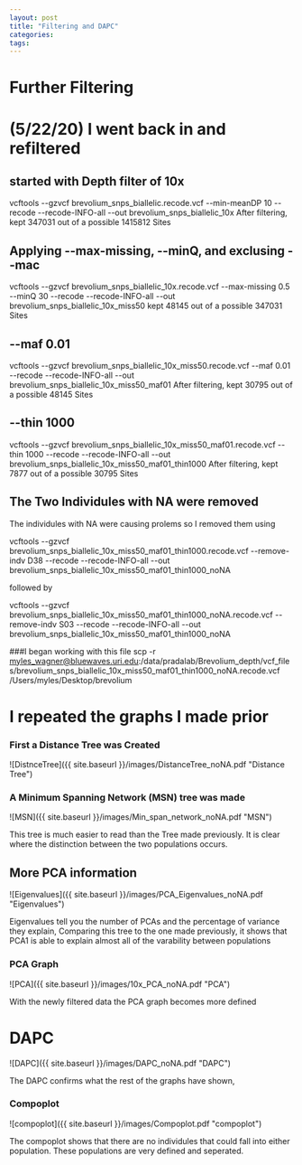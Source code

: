 ```yaml
---
layout: post
title: "Filtering and DAPC"
categories: 
tags: 
---
```



# Further Filtering


# (5/22/20) I went back in and refiltered

## started with Depth filter of 10x
vcftools --gzvcf  brevolium_snps_biallelic.recode.vcf --min-meanDP 10 --recode --recode-INFO-all --out brevolium_snps_biallelic_10x
    After filtering, kept 347031 out of a possible 1415812 Sites

## Applying --max-missing, --minQ, and exclusing --mac

vcftools --gzvcf brevolium_snps_biallelic_10x.recode.vcf --max-missing 0.5 --minQ 30 --recode --recode-INFO-all --out brevolium_snps_biallelic_10x_miss50
    kept 48145 out of a possible 347031 Sites

## --maf 0.01

vcftools --gzvcf brevolium_snps_biallelic_10x_miss50.recode.vcf --maf 0.01 --recode --recode-INFO-all --out brevolium_snps_biallelic_10x_miss50_maf01
    After filtering, kept 30795 out of a possible 48145 Sites


## --thin 1000

vcftools --gzvcf brevolium_snps_biallelic_10x_miss50_maf01.recode.vcf --thin 1000 --recode --recode-INFO-all --out brevolium_snps_biallelic_10x_miss50_maf01_thin1000
    After filtering, kept 7877 out of a possible 30795 Sites



## The Two Individules with NA were removed

The individules with NA were causing prolems so I removed them using 

vcftools --gzvcf brevolium_snps_biallelic_10x_miss50_maf01_thin1000.recode.vcf --remove-indv D38 --recode --recode-INFO-all --out brevolium_snps_biallelic_10x_miss50_maf01_thin1000_noNA

followed by

vcftools --gzvcf brevolium_snps_biallelic_10x_miss50_maf01_thin1000_noNA.recode.vcf --remove-indv S03 --recode --recode-INFO-all --out brevolium_snps_biallelic_10x_miss50_maf01_thin1000_noNA

###I began working with this file
scp -r myles_wagner@bluewaves.uri.edu:/data/pradalab/Brevolium_depth/vcf_files/brevolium_snps_biallelic_10x_miss50_maf01_thin1000_noNA.recode.vcf /Users/myles/Desktop/brevolium


# I repeated the graphs I made prior


### First a Distance Tree was Created 

![DistnceTree]({{ site.baseurl }}/images/DistanceTree_noNA.pdf "Distance Tree")




### A Minimum Spanning Network (MSN) tree was made

![MSN]({{ site.baseurl }}/images/Min_span_network_noNA.pdf "MSN")

This tree is much easier to read than the Tree made previously. 
It is clear where the distinction between the two populations occurs.


## More PCA information


![Eigenvalues]({{ site.baseurl }}/images/PCA_Eigenvalues_noNA.pdf "Eigenvalues")

Eigenvalues tell you the number of PCAs and the percentage of variance they explain, Comparing this tree to the one made previously, it shows that PCA1 is able to explain almost all of the varability between populations

### PCA Graph

![PCA]({{ site.baseurl }}/images/10x_PCA_noNA.pdf "PCA")

With the newly filtered data the PCA graph becomes more defined

# DAPC 

![DAPC]({{ site.baseurl }}/images/DAPC_noNA.pdf "DAPC")

The DAPC confirms what the rest of the graphs have shown, 

### Compoplot

![compoplot]({{ site.baseurl }}/images/Compoplot.pdf "compoplot")

The compoplot shows that there are no individules that could fall into either population. These populations are very defined and seperated. 